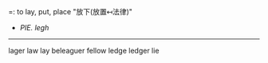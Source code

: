 =: to lay, put, place "放下(放置↤法律)" 
- *PIE.* *legh* 

---
lager
law
lay
beleaguer
fellow
ledge
ledger
lie
